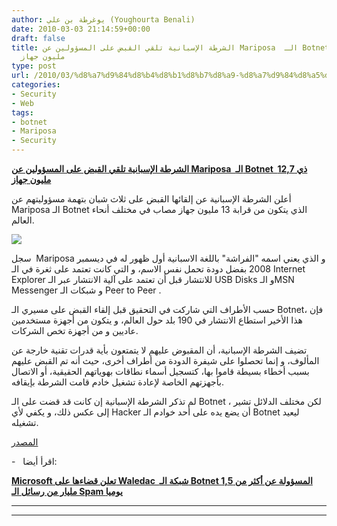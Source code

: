 ```yaml
---
author: يوغرطة بن علي (Youghourta Benali)
date: 2010-03-03 21:14:59+00:00
draft: false
title: الشرطة الإسبانية تلقي القبض على المسؤولين عن Mariposa  الـ Botnet  ذي 12,7
  مليون جهاز
type: post
url: /2010/03/%d8%a7%d9%84%d8%b4%d8%b1%d8%b7%d8%a9-%d8%a7%d9%84%d8%a5%d8%b3%d8%a8%d8%a7%d9%86%d9%8a%d8%a9-%d8%aa%d9%84%d9%82%d9%8a-%d8%a7%d9%84%d9%82%d8%a8%d8%b6-%d8%b9%d9%84%d9%89-%d8%a7%d9%84%d9%85%d8%b3%d8%a4/
categories:
- Security
- Web
tags:
- botnet
- Mariposa
- Security
---
```


[**الشرطة الإسبانية تلقي القبض على المسؤولين عن Mariposa  الـ Botnet  ذي 12,7 مليون جهاز**](http://www.it-scoop.com/2010/03/%d8%a7%d9%84%d8%b4%d8%b1%d8%b7%d8%a9-%d8%a7%d9%84%d8%a5%d8%b3%d8%a8%d8%a7%d9%86%d9%8a%d8%a9-%d8%aa%d9%84%d9%82%d9%8a-%d8%a7%d9%84%d9%82%d8%a8%d8%b6-%d8%b9%d9%84%d9%89-%d8%a7%d9%84%d9%85%d8%b3%d8%a4/)


أعلن الشرطة الإسبانية عن إلقائها القبض على ثلاث شبان بتهمة مسؤوليتهم عن Mariposa الـ Botnet الذي يتكون من قرابة 13 مليون جهاز مصاب في مختلف أنحاء العالم.

[![](http://www.it-scoop.com/wp-content/uploads/2010/03/botnet.png)
](http://www.it-scoop.com/2010/03/%d8%a7%d9%84%d8%b4%d8%b1%d8%b7%d8%a9-%d8%a7%d9%84%d8%a5%d8%b3%d8%a8%d8%a7%d9%86%d9%8a%d8%a9-%d8%aa%d9%84%d9%82%d9%8a-%d8%a7%d9%84%d9%82%d8%a8%d8%b6-%d8%b9%d9%84%d9%89-%d8%a7%d9%84%d9%85%d8%b3%d8%a4/)

سجل  Mariposa و الذي يعني اسمه "الفراشة" باللغة الاسبانية أول ظهور له في ديسمبر 2008 بفضل دودة تحمل نفس الاسم، و التي كانت تعتمد على ثغرة في الـ Internet Explorer للانتشار قبل أن تعتمد على آلية الانتشار عبر الـ USB Disks و الـMSN Messenger و شبكات الـ Peer to Peer .

حسب الأطراف التي شاركت في التحقيق قبل إلقاء القبض على مسيري الـ Botnet، فإن هذا الأخير استطاع الانتشار في 190 بلد حول العالم، و يتكون من أجهزة مستخدمين عاديين و من أجهزة تخص الشركات.

تضيف الشرطة الإسبانية، أن المقبوض عليهم لا يتمتعون بأية قدرات تقنية خارجة عن المألوف، و إنما تحصلوا على شيفرة الدودة من أطراف أخرى، حيث أنه تم القبض عليهم بسبب أخطاء بسيطة قاموا بها، كتسجيل أسماء نطاقات بهوياتهم الحقيقية، أو الاتصال بأجهزتهم الخاصة لإعادة تشغيل خادم قامت الشرطة بإيقافه.

لم تذكر الشرطة الإسبانية إن كانت قد قضت على الـ Botnet ، لكن مختلف الدلائل تشير إلى عكس ذلك، و يكفي لأي Hacker أن يضع يده على أحد خوادم الـ Botnet ليعيد تشغيله.

[المصدر](http://www.reuters.com/article/idUSTRE6214ST20100302?type=technologyNews)

-   اقرأ أيضا:

**[**Microsoft تعلن قضاءها على Waledac  شبكة الـ  Botnet المسؤولة عن أكثر من 1,5 مليار من رسائل الـ Spam يوميا**](../2010/02/microsoft-%d8%aa%d8%b9%d9%84%d9%86-%d9%82%d8%b6%d8%a7%d8%a1%d9%87%d8%a7-%d8%b9%d9%84%d9%89-waledac-%d8%b4%d8%a8%d9%83%d8%a9-%d8%a7%d9%84%d9%80-botnet-%d8%a7%d9%84%d9%85%d8%b3%d8%a4%d9%88%d9%84%d8%a9/)**

****
****
